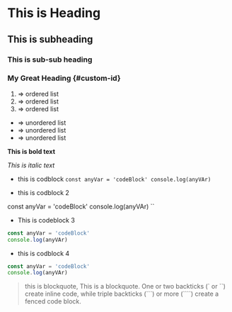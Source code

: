 # This is Heading
## This is subheading
### This is sub-sub heading

### My Great Heading {#custom-id}

 1.   => ordered list
 2.   => ordered list
 3.   => ordered list

 -    => unordered list
 -    => unordered list
 -    => unordered list

 **This is bold text**

*This is italic text* 

 - this is codblock
`
const anyVar = 'codeBlock'
console.log(anyVAr)
`

 - this is codblock 2
   
const anyVar = 'codeBlock'
console.log(anyVAr)
``

 - This is codeblock 3
```typeScript
const anyVar = 'codeBlock'
console.log(anyVAr)
```

 - this is codblock 4
````typeScript
const anyVar = 'codeBlock'
console.log(anyVAr)
````

> this is blockquote, This is a blockquote. One or two backticks (` or ``) create inline code, while triple backticks (```) or more (````) create a fenced code block.

[^1]: This is the footnote.


